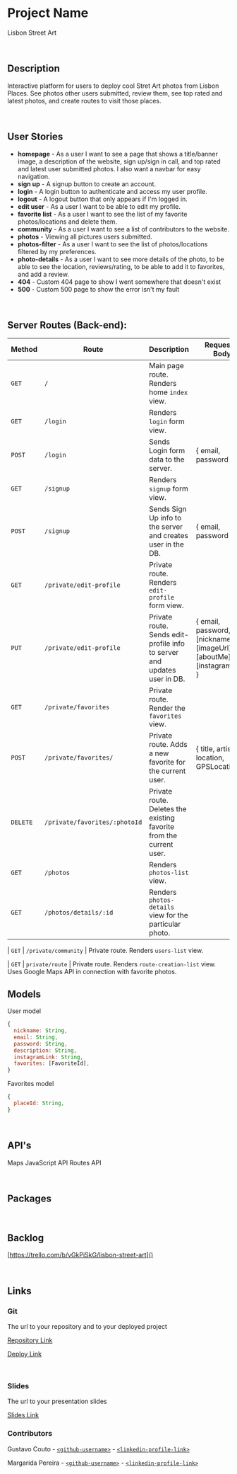 # Project Name
Lisbon Street Art

<br>

## Description

Interactive platform for users to deploy cool Stret Art photos from Lisbon Places.
See photos other users submitted, review them, see top rated and latest photos, and create routes to visit those places.

<br>

## User Stories

- **homepage** - As a user I want to see a page that shows a title/banner image, a description of the website, sign up/sign in call, and top rated and latest user submitted photos. I also want a navbar for easy navigation.
- **sign up** - A signup button to create an account.
- **login** - A login button to authenticate and access my user profile.
- **logout** - A logout button that only appears if I'm logged in.
- **edit user** - As a user I want to be able to edit my profile.
- **favorite list** - As a user I want to see the list of my favorite photos/locations and delete them.
- **community** - As a user I want to see a list of contributors to the website.
- **photos** - Viewing all pictures users submitted.
- **photos-filter** - As a user I want to see the list of photos/locations filtered by my preferences.
- **photo-details** - As a user I want to see more details of the photo, to be able to see the location, reviews/rating, to be able to add it to favorites, and add a review.
- **404** - Custom 404 page to show I went somewhere that doesn't exist
- **500** - Custom 500 page to show the error isn't my fault

<br>

## Server Routes (Back-end):

| **Method** | **Route**                     | **Description**                                                          | Request - Body                                                          |
| ---------- | ----------------------------- | ------------------------------------------------------------------------ | ----------------------------------------------------------------------- |
| `GET`      | `/`                           | Main page route. Renders home `index` view.                              |                                                                         |
| `GET`      | `/login`                      | Renders `login` form view.                                               |                                                                         |
| `POST`     | `/login`                      | Sends Login form data to the server.                                     | { email, password }                                                     |
| `GET`      | `/signup`                     | Renders `signup` form view.                                              |                                                                         |
| `POST`     | `/signup`                     | Sends Sign Up info to the server and creates user in the DB.             | { email, password }                                                     |
| `GET`      | `/private/edit-profile`       | Private route. Renders `edit-profile` form view.                         |                                                                         |
| `PUT`      | `/private/edit-profile`       | Private route. Sends edit-profile info to server and updates user in DB. | { email, password, [nickname], [imageUrl], [aboutMe], [instagramLink] } |
| `GET`      | `/private/favorites`          | Private route. Render the `favorites` view.                              |                                                                         |
| `POST`     | `/private/favorites/`         | Private route. Adds a new favorite for the current user.                 | { title, artist, location, GPSLocation }                                |
| `DELETE`   | `/private/favorites/:photoId` | Private route. Deletes the existing favorite from the current user.      |                                                                         |
| `GET`      | `/photos`                     | Renders `photos-list` view.                                              |                                                                         |
| `GET`      | `/photos/details/:id`         | Renders `photos-details` view for the particular photo.                  |

| `GET` | `/private/community` | Private route. Renders `users-list` view.

| `GET` | `private/route` | Private route. Renders `route-creation-list` view. Uses Google Maps API in connection with favorite photos.

## Models

User model

```javascript
{
  nickname: String,
  email: String,
  password: String,
  description: String,
  instagramLink: String,
  favorites: [FavoriteId],
}

```

Favorites model

```javascript
{
  placeId: String,
}

```

<br>

## API's

Maps JavaScript API
Routes API

<br>

## Packages

<br>

## Backlog

[https://trello.com/b/vGkPiSkG/lisbon-street-art]()

<br>

## Links

### Git

The url to your repository and to your deployed project

[Repository Link]()

[Deploy Link]()

<br>

### Slides

The url to your presentation slides

[Slides Link]()

### Contributors

Gustavo Couto - [`<github-username>`](https://github.com/Guss-Gustavo-Couto) - [`<linkedin-profile-link>`](https://www.linkedin.com/in/gustavo-couto-225b2324b/)

Margarida Pereira - [`<github-username>`](https://github.com/mapmargaridapereira) - [`<linkedin-profile-link>`](https://www.linkedin.com/in/mapmargaridapereira/)
